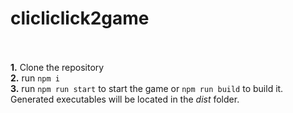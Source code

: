 # clicliclick2game<br><br>
**1.** Clone the repository<br>
**2.** run `npm i`<br>
**3.** run `npm run start` to start the game or `npm run build` to build it. Generated executables will be located in the *dist* folder.
